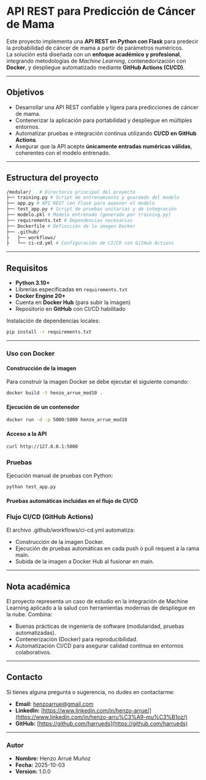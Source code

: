 # API REST para Predicción de Cáncer de Mama

Este proyecto implementa una **API REST en Python con Flask** para predecir la probabilidad de cáncer de mama a partir de parámetros numéricos.  
La solución está diseñada con un **enfoque académico y profesional**, integrando metodologías de *Machine Learning*, contenedorización con **Docker**, y despliegue automatizado mediante **GitHub Actions (CI/CD)**.

---

## Objetivos

- Desarrollar una API REST confiable y ligera para predicciones de cáncer de mama.
- Contenerizar la aplicación para portabilidad y despliegue en múltiples entornos.
- Automatizar pruebas e integración continua utilizando **CI/CD en GitHub Actions**.
- Asegurar que la API acepte **únicamente entradas numéricas válidas**, coherentes con el modelo entrenado.

---

## Estructura del proyecto

```bash
/modular/   # Directorio principal del proyecto
├── training.py # Script de entrenamiento y guardado del modelo
├── app.py # API REST con Flask para exponer el modelo
├── test_app.py # Script de pruebas unitarias y de integración
├── modelo.pkl # Modelo entrenado (generado por training.py)
├── requirements.txt # Dependencias necesarias
├── Dockerfile # Definición de la imagen Docker
├── .github/
├   ├── workflows/
├   └── ci-cd.yml # Configuración de CI/CD con GitHub Actions
```

---

## Requisitos

- **Python 3.10+**
- Librerías especificadas en `requirements.txt`
- **Docker Engine 20+**
- Cuenta en **Docker Hub** (para subir la imagen)
- Repositorio en **GitHub** con CI/CD habilitado

Instalación de dependencias locales:

```bash
pip install -r requirements.txt
```

---

### Uso con Docker

#### Construcción de la imagen

Para construir la imagen Docker se debe ejecutar el siguiente comando:

```bash
docker build -t henzo_arrue_mod10 .
```

#### Ejecución de un contenedor

```bash
docker run -d -p 5000:5000 henzo_arrue_mod10
```

#### Acceso a la API

```bash
curl http://127.0.0.1:5000
```

### Pruebas

Ejecución manual de pruebas con Python:

```bash
python test_app.py
```

#### Pruebas automáticas incluidas en el flujo de CI/CD

### Flujo CI/CD (GitHub Actions)

El archivo .github/workflows/ci-cd.yml automatiza:

- Construcción de la imagen Docker.
- Ejecución de pruebas automáticas en cada push o pull request a la rama main.
- Subida de la imagen a Docker Hub al fusionar en main.

---

## Nota académica

El proyecto representa un caso de estudio en la integración de Machine Learning aplicado a la salud con herramientas modernas de despliegue en la nube. Combina:

- Buenas prácticas de ingeniería de software (modularidad, pruebas automatizadas).
- Contenerización (Docker) para reproducibilidad.
- Automatización CI/CD para asegurar calidad continua en entornos colaborativos.

---

## Contacto

Si tienes alguna pregunta o sugerencia, no dudes en contactarme:

- **Email:** [henzoarrue@gmail.com](mailto:henzoarrue@gmail.com)
- **LinkedIn:** [https://www.linkedin.com/in/henzo-arrue/](https://www.linkedin.com/in/henzo-arru%C3%A9-mu%C3%B1oz/)
- **GitHub:** [https://github.com/harrueds](https://github.com/harrueds)

---

### Autor

- **Nombre:** Henzo Arrué Muñoz
- **Fecha:** 2025-10-03
- **Version:** 1.0.0
